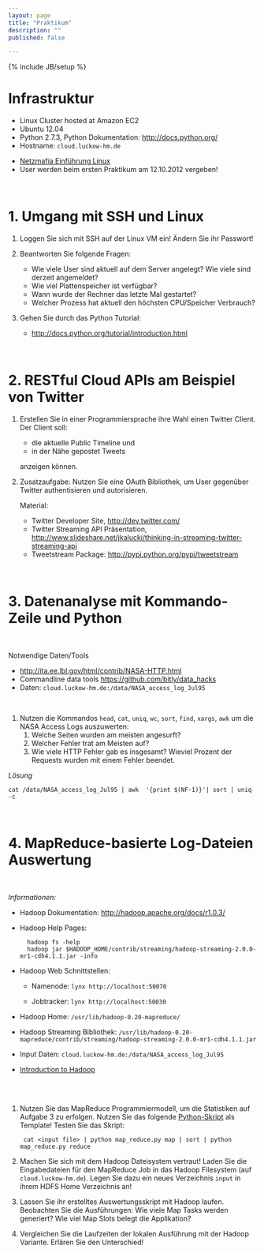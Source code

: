 ```yaml
---
layout: page
title: "Praktikum"
description: ""
published: false

---
```

{% include JB/setup %}

# Infrastruktur

* Linux Cluster hosted at Amazon EC2
* Ubuntu 12.04
* Python 2.7.3, Python Dokumentation: <http://docs.python.org/>
* Hostname: `cloud.luckow-hm.de`
<!--* Amazon Console: <https://bigdata.signin.aws.amazon.com/console>-->

* [Netzmafia Einführung Linux](http://netzmafia.de/skripten/unix/index.html)
* User werden beim ersten Praktikum am 12.10.2012 vergeben!

<br/>

# 1. Umgang mit SSH und Linux

1. Loggen Sie sich mit SSH auf der Linux VM ein! Ändern Sie ihr Passwort!

1. Beantworten Sie folgende Fragen:
    * Wie viele User sind aktuell auf dem Server angelegt? Wie viele sind derzeit angemeldet?
    * Wie viel Plattenspeicher ist verfügbar?
    * Wann wurde der Rechner das letzte Mal gestartet?
    * Welcher Prozess hat aktuell den höchsten CPU/Speicher Verbrauch?

1. Gehen Sie durch das Python Tutorial:
    * http://docs.python.org/tutorial/introduction.html

<br/>

# 2. RESTful Cloud APIs am Beispiel von Twitter

1. Erstellen Sie in einer Programmiersprache ihre Wahl einen Twitter Client. Der Client soll:
	* die aktuelle Public Timeline und 
	* in der Nähe gepostet Tweets 

	anzeigen können.

1. Zusatzaufgabe: Nutzen Sie eine OAuth Bibliothek, um User gegenüber Twitter authentisieren und autorisieren.

	Material:
	* Twitter Developer Site, <http://dev.twitter.com/>
	* Twitter Streaming API Präsentation, <http://www.slideshare.net/jkalucki/thinking-in-streaming-twitter-streaming-api>
	* Tweetstream Package: <http://pypi.python.org/pypi/tweetstream>

<br/>

# 3. Datenanalyse mit Kommando-Zeile und Python
<br/>  

Notwendige Daten/Tools
* <http://ita.ee.lbl.gov/html/contrib/NASA-HTTP.html>
* Commandline data tools <https://github.com/bitly/data_hacks>
* Daten: `cloud.luckow-hm.de:/data/NASA_access_log_Jul95`
<br/> 

1. Nutzen die Kommandos `head`, `cat`, `uniq`, `wc`, `sort`, `find`, `xargs`, `awk` um die NASA Access Logs auszuwerten:
    1. Welche Seiten wurden am meisten angesurft?
 	1. Welcher Fehler trat am Meisten auf?
	1. Wie viele HTTP Fehler gab es insgesamt? Wieviel Prozent der Requests wurden mit einem Fehler beendet.

*Lösung*

    cat /data/NASA_access_log_Jul95 | awk  '{print $(NF-1)}'| sort | uniq -c

<br/> 
	
# 4. MapReduce-basierte Log-Dateien Auswertung
<br/> 

*Informationen:*

* Hadoop Dokumentation: <http://hadoop.apache.org/docs/r1.0.3/>
* Hadoop Help Pages:

        hadoop fs -help 
        hadoop jar $HADOOP_HOME/contrib/streaming/hadoop-streaming-2.0.0-mr1-cdh4.1.1.jar -info

* Hadoop Web Schnittstellen:

    * Namenode: `lynx http://localhost:50070`

    * Jobtracker: `lynx http://localhost:50030`

* Hadoop Home: `/usr/lib/hadoop-0.20-mapreduce/`
* Hadoop Streaming Bibliothek: 
`/usr/lib/hadoop-0.20-mapreduce/contrib/streaming/hadoop-streaming-2.0.0-mr1-cdh4.1.1.jar`
* Input Daten: `cloud.luckow-hm.de:/data/NASA_access_log_Jul95`
* [Introduction to Hadoop](http://cdn.oreillystatic.com/en/assets/1/event/85/An%20Introduction%20to%20Hadoop%20Presentation.pdf)

<br/>
<br/>

1. Nutzen Sie das MapReduce Programmiermodell, um die Statistiken auf Aufgabe 3 
zu erfolgen. Nutzen Sie das folgende [Python-Skript](src/map_reduce.py) als 
Template! Testen Sie das Skript:

        cat <input file> | python map_reduce.py map | sort | python map_reduce.py reduce

1. Machen Sie sich mit dem Hadoop Dateisystem vertraut! Laden Sie die Eingabedateien für den 
MapReduce Job in das Hadoop Filesystem (auf `cloud.luckow-hm.de`). Legen Sie dazu 
ein neues Verzeichnis `input` in ihrem HDFS Home Verzeichnis an!
	
1. Lassen Sie ihr erstelltes Auswertungsskript mit Hadoop laufen. Beobachten Sie die Ausführungen: Wie viele Map Tasks werden generiert? Wie viel Map Slots belegt die Applikation?

1. Vergleichen Sie die Laufzeiten der lokalen Ausführung mit der Hadoop Variante. Erlären Sie den Unterschied!



